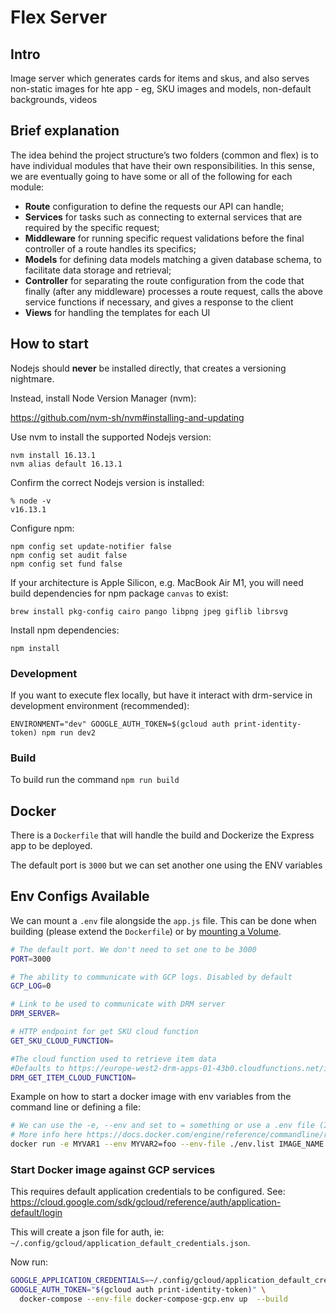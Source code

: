 # Flex Server

## Intro

Image server which generates cards for items and skus, and also serves non-static images for hte app - eg, SKU images and models, non-default backgrounds, videos

## Brief explanation

The idea behind the project structure’s two folders (common and flex) is to have individual modules that have their own responsibilities.
In this sense, we are eventually going to have some or all of the following for each module:

- **Route** configuration to define the requests our API can handle;
- **Services** for tasks such as connecting to external services that are required by the specific request;
- **Middleware** for running specific request validations before the final controller of a route handles its specifics;
- **Models** for defining data models matching a given database schema, to facilitate data storage and retrieval;
- **Controller** for separating the route configuration from the code that finally (after any middleware) processes a route request, calls the above service functions if necessary, and gives a response to the client
- **Views** for handling the templates for each UI

## How to start

Nodejs should **never** be installed directly, that creates a versioning nightmare.

Instead, install Node Version Manager (nvm):

https://github.com/nvm-sh/nvm#installing-and-updating

Use nvm to install the supported Nodejs version:

```shell
nvm install 16.13.1
nvm alias default 16.13.1
```

Confirm the correct Nodejs version is installed:

```shell
% node -v
v16.13.1
```

Configure npm:

```shell
npm config set update-notifier false
npm config set audit false
npm config set fund false
```

If your architecture is Apple Silicon, e.g. MacBook Air M1, you will need build dependencies for npm package `canvas` to exist:

```shell
brew install pkg-config cairo pango libpng jpeg giflib librsvg
```

Install npm dependencies:

```shell
npm install
```

### Development

If you want to execute flex locally, but have it interact with drm-service in development environment (recommended):

```shell
ENVIRONMENT="dev" GOOGLE_AUTH_TOKEN=$(gcloud auth print-identity-token) npm run dev2
```

### Build

To build run the command `npm run build`

## Docker

There is a `Dockerfile` that will handle the build and Dockerize the Express app to be deployed.

The default port is `3000` but we can set another one using the ENV variables

## Env Configs Available

We can mount a `.env` file alongside the `app.js` file. This can be done when building (please extend the `Dockerfile`) or by [mounting a Volume](https://docs.docker.com/storage/bind-mounts/).

```bash
# The default port. We don't need to set one to be 3000
PORT=3000

# The ability to communicate with GCP logs. Disabled by default
GCP_LOG=0

# Link to be used to communicate with DRM server
DRM_SERVER=

# HTTP endpoint for get SKU cloud function
GET_SKU_CLOUD_FUNCTION=

#The cloud function used to retrieve item data
#Defaults to https://europe-west2-drm-apps-01-43b0.cloudfunctions.net/item-get
DRM_GET_ITEM_CLOUD_FUNCTION=
```

Example on how to start a docker image with env variables from the command line or defining a file:

```bash
# We can use the -e, --env and set to = something or use a .env file (I recommend this one)
# More info here https://docs.docker.com/engine/reference/commandline/run/#set-environment-variables--e---env---env-file
docker run -e MYVAR1 --env MYVAR2=foo --env-file ./env.list IMAGE_NAME:VERSION
```


### Start Docker image against GCP services
This requires default application credentials to be configured.
See: https://cloud.google.com/sdk/gcloud/reference/auth/application-default/login

This will create a json file for auth, ie: `~/.config/gcloud/application_default_credentials.json`.

Now run:
```bash
GOOGLE_APPLICATION_CREDENTIALS=~/.config/gcloud/application_default_credentials.json \
GOOGLE_AUTH_TOKEN="$(gcloud auth print-identity-token)" \
  docker-compose --env-file docker-compose-gcp.env up  --build
```
